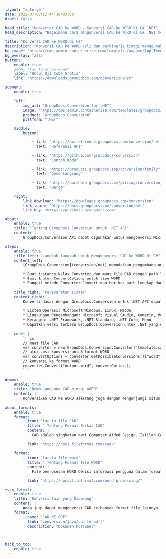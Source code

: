```yaml
---
layout: "auto-gen"
date: 2022-07-07T12:44:18+03:00
draft: false

head_title: "Konverter CAD ke WORD – Konversi CAD ke WORD di C# .NET"
head_description: "Bagaimana cara mengonversi CAD ke WORD di C# .NET menggunakan beberapa baris kode? Gunakan API konversi dokumen GroupDocs untuk mengonversi 160+ format file."

title: "Konversi CAD ke WORD di C#"
description: "Konversi CAD ke WORD asli dan berkinerja tinggi menggunakan GroupDocs.Conversion sisi server untuk .NET API, tanpa menggunakan perangkat lunak apa pun seperti Microsoft atau Open Office."
bg_image: "https://cms.admin.containerize.com/templates/aspose/App_Themes/V3/images/bg/header1.png"
bg_overlay: false
button:
    enable: true
    icon: "fas fa-arrow-down"
    label: "Unduh Uji Coba Gratis"
    link: "https://downloads.groupdocs.com/conversion/net"

submenu:
    enable: true

    left:
        img_alt: "GroupDocs.Conversion for .NET"
        image: "https://cms.admin.containerize.com/templates/groupdocs/images/product-logos/90x90-noborder/groupdocs-conversion-net.png"
        product: "GroupDocs.Conversion"
        platform: ".NET"

    middle:
        button:

            - link: "https://apireference.groupdocs.com/conversion/net"
              text: "Referensi API"

            - link: "https://github.com/groupdocs-conversion"
              text: "Contoh Kode"

            - link: "https://products.groupdocs.app/conversion/family"
              text: "Demo Langsung"

            - link: "https://purchase.groupdocs.com/pricing/conversion/net"
              text: "Harga"

    right:
        link_download: "https://downloads.groupdocs.com/conversion"
        link_learn: "https://docs.groupdocs.com/conversion/net"
        link_buy: "https://purchase.groupdocs.com"

about:
    enable: true
    title: "Tentang GroupDocs.Conversion untuk .NET API"
    content: |
        GroupDocs.Conversion API dapat digunakan untuk mengonversi Microsoft WORD, Excel, PowerPoint, PDF, Visio, dan berbagai format lainnya. GroupDocs.Conversion adalah API mandiri yang cocok untuk sisi server dan sistem backend yang membutuhkan kinerja tinggi. Itu tidak tergantung pada perangkat lunak apa pun seperti Microsoft atau Open Office.

steps:
    enable: true
    title_left: "Langkah-langkah untuk Mengkonversi CAD ke WORD di C#"
    content_left: |
        [GroupDocs.Conversion](conversion/net) memudahkan pengembang untuk mengonversi file CAD ke WORD menggunakan beberapa baris kode.

        * Buat instance kelas Converter dan muat file CAD dengan path lengkap
        * Buat & atur ConvertOptions untuk tipe WORD
        * Panggil metode Converter.Convert dan berikan path lengkap dan format (WORD) sebagai parameter
        
    title_right: "Persyaratan sistem"
    content_right: |
        Konversi dasar dengan GroupDocs.Conversion untuk .NET API dapat dilakukan dengan menerapkan beberapa langkah mudah. API kami didukung di semua platform dan sistem operasi utama. Sebelum menjalankan kode di bawah ini, pastikan Anda telah menginstal prasyarat berikut di sistem Anda.

        * Sistem Operasi: Microsoft Windows, Linux, MacOS
        * Lingkungan Pengembangan: Microsoft Visual Studio, Xamarin, MonoDevelop
        * Kerangka: .NET Framework, .NET Standard, .NET Core, Mono
        * Dapatkan versi terbaru GroupDocs.Conversion untuk .NET yang diunduh dari [Nuget](https://www.nuget.org/packages/groupdocs.conversion)
        
    code: |
        ```cs
        // muat file CAD
        var converter = new GroupDocs.Conversion.Converter("template.cad");
        // atur opsi konversi untuk format WORD
        var convertOptions = converter.GetPossibleConversions()["word"].ConvertOptions;
        // konversi ke format WORD
        converter.Convert("output.word", convertOptions);
        ```
        
demos:
    enable: true
    title: "Demo Langsung CAD hingga WORD"
    content: |
        Konversikan CAD ke WORD sekarang juga dengan mengunjungi situs web [GroupDocs.Conversion](https://products.groupdocs.app/conversion/family). Demo langsung memiliki manfaat sebagai berikut.
        
about_formats:
    enable: true
    format:
        - icon: "far fa-file-CAD"
          title: " Tentang Format Berkas CAD"
          content: |
            CAD adalah singkatan dari Computer Aided Design. Istilah CADD (untuk Computer Aided Design and Drafting) juga digunakan. Ini digunakan untuk format file grafik 3D dan mungkin berisi desain 2D atau 3D. File CAD adalah format file digital dari suatu objek yang dihasilkan dan digunakan oleh perangkat lunak CAD. File CAD berisi gambar teknis, cetak biru, skema, atau rendering 3D dari suatu objek.

          link: "https://docs.fileformat.com/cad/"

    format:
        - icon: "far fa-file-word"
          title: " Tentang Format File WORD"
          content: |
            File pemrosesan WORD berisi informasi pengguna dalam format teks biasa atau teks kaya. Format file teks biasa berisi teks yang tidak diformat dan tidak ada pengaturan font atau halaman, dll. yang dapat diterapkan. Sebaliknya, format file teks kaya memungkinkan opsi pemformatan seperti pengaturan jenis font, gaya (tebal, miring, garis bawah, dll.), margin halaman, judul, poin dan angka, dan beberapa fitur pemformatan lainnya.

          link: "https://docs.fileformat.com/word-processing/"

more_formats:
    enable: true
    title: "Konversi lain yang Didukung"
    content: |
        Anda juga dapat mengonversi CAD ke banyak format file lainnya. Silakan lihat daftar lengkapnya di bawah ini.
    format: 
        - name: "CAD KE PDF"
          link: "conversion/java/cad-to-pdf/"
          description: "Dokumen Portabel"



back_to_top:
    enable: true
---
```

